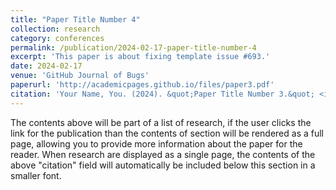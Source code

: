 ```yaml
---
title: "Paper Title Number 4"
collection: research
category: conferences
permalink: /publication/2024-02-17-paper-title-number-4
excerpt: 'This paper is about fixing template issue #693.'
date: 2024-02-17
venue: 'GitHub Journal of Bugs'
paperurl: 'http://academicpages.github.io/files/paper3.pdf'
citation: 'Your Name, You. (2024). &quot;Paper Title Number 3.&quot; <i>GitHub Journal of Bugs</i>. 1(3).'
---
```


The contents above will be part of a list of research, if the user clicks the link for the publication than the contents of section will be rendered as a full page, allowing you to provide more information about the paper for the reader. When research are displayed as a single page, the contents of the above "citation" field will automatically be included below this section in a smaller font.
